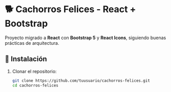 # 🐕 Cachorros Felices - React + Bootstrap

Proyecto migrado a **React** con **Bootstrap 5** y **React Icons**, siguiendo buenas prácticas de arquitectura.

## 🚀 Instalación

1. Clonar el repositorio:
   ```bash
   git clone https://github.com/tuusuario/cachorros-felices.git
   cd cachorros-felices
